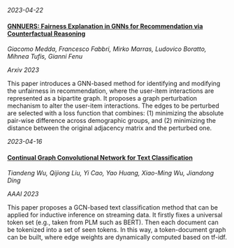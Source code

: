 

*2023-04-22*

#### [GNNUERS: Fairness Explanation in GNNs for Recommendation via Counterfactual Reasoning](https://arxiv.org/pdf/2304.06182.pdf)

*Giacomo Medda, Francesco Fabbri, Mirko Marras, Ludovico Boratto, Mihnea Tufis, Gianni Fenu*

*Arxiv 2023*

This paper introduces a GNN-based method for identifying and modifying the unfairness in recommendation, where the user-item interactions are represented as a bipartite graph. It proposes a graph perturbation mechanism to alter the user-item interactions. The edges to be perturbed are selected with a loss function that combines: (1) minimizing the absolute pair-wise difference across demographic groups, and (2) minimizing the distance between the original adjacency matrix and the perturbed one.


*2023-04-16*

#### [Continual Graph Convolutional Network for Text Classification](https://arxiv.org/pdf/2304.04152.pdf)

*Tiandeng Wu, Qijiong Liu, Yi Cao, Yao Huang, Xiao-Ming Wu, Jiandong Ding*

*AAAI 2023*

This paper proposes a GCN-based text classification method that can be applied for inductive inference on streaming data. It firstly fixes a universal token set (e.g., taken from PLM such as BERT). Then each document can be tokenized into a set of seen tokens. In this way, a token-document graph can be built, where edge weights are dynamically computed based on tf-idf. 

